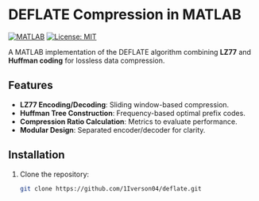 # DEFLATE Compression in MATLAB

[![MATLAB](https://img.shields.io/badge/MATLAB-R2020b%2B-blue)](https://www.mathworks.com/products/matlab.html)
[![License: MIT](https://img.shields.io/badge/License-MIT-yellow.svg)](https://opensource.org/licenses/MIT)

A MATLAB implementation of the DEFLATE algorithm combining **LZ77** and **Huffman coding** for lossless data compression.

## Features
- **LZ77 Encoding/Decoding**: Sliding window-based compression.
- **Huffman Tree Construction**: Frequency-based optimal prefix codes.
- **Compression Ratio Calculation**: Metrics to evaluate performance.
- **Modular Design**: Separated encoder/decoder for clarity.

## Installation
1. Clone the repository:
   ```bash
   git clone https://github.com/1Iverson04/deflate.git
